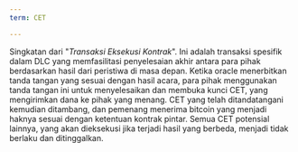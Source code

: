 ```yaml
---
term: CET

---
```

Singkatan dari "*Transaksi Eksekusi Kontrak*". Ini adalah transaksi spesifik dalam DLC yang memfasilitasi penyelesaian akhir antara para pihak berdasarkan hasil dari peristiwa di masa depan. Ketika oracle menerbitkan tanda tangan yang sesuai dengan hasil acara, para pihak menggunakan tanda tangan ini untuk menyelesaikan dan membuka kunci CET, yang mengirimkan dana ke pihak yang menang. CET yang telah ditandatangani kemudian ditambang, dan pemenang menerima bitcoin yang menjadi haknya sesuai dengan ketentuan kontrak pintar. Semua CET potensial lainnya, yang akan dieksekusi jika terjadi hasil yang berbeda, menjadi tidak berlaku dan ditinggalkan.